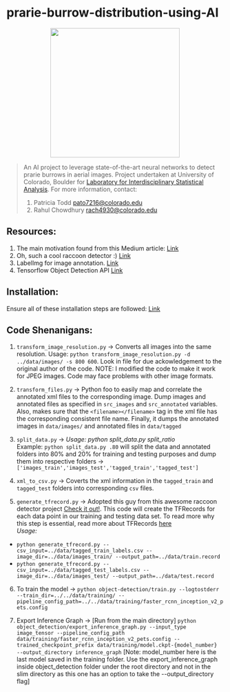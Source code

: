 # prarie-burrow-distribution-using-AI
<p align="center">
<img src="https://github.com/rc1208/prarie-burrow-distribution-using-AI/blob/master/resources/Wikipedia-Black-Tailed_Prairie_Dog.jpg" width="300">
</p>

> An AI project to leverage state-of-the-art neural networks to detect prarie burrows in aerial images. Project undertaken at   University of Colorado, Boulder for [Laboratory for Interdisciplinary Statistical Analysis](https://www.colorado.edu/lab/lisa/). For more information, contact:
> 1. Patricia Todd <pato7216@colorado.edu>
> 2. Rahul Chowdhury <rach4930@colorado.edu>



## Resources:

1. The main motivation found from this Medium article: [Link](https://towardsdatascience.com/creating-your-own-object-detector-ad69dda69c85)
2. Oh, such a cool raccoon detector :) [Link](https://github.com/datitran/raccoon_dataset) 
3. LabelImg for image annotation. [Link](https://github.com/tzutalin/labelImg)
4. Tensorflow Object Detection API [Link](https://github.com/tensorflow/models/tree/master/research/object_detection)


## Installation: 
Ensure all of these installation steps are followed: [Link](https://github.com/tensorflow/models/blob/master/research/object_detection/g3doc/installation.md)



## Code Shenanigans:

1. `transform_image_resolution.py` -> Converts all images into the same resolution. Usage: `python transform_image_resolution.py -d ../data/images/ -s 800 600`. Look in file for due ackowledgement to the original author of the code. NOTE: I modified the code to make it work for JPEG images. Code may face problems with other image formats.

2. `transform_files.py` -> Python foo to easily map and correlate the annotated xml files to the corresponding image. Dump images and annotated files as specified in `src_images` and `src_annotated` variables. Also, makes sure that the `<filename></filename>` tag in the xml file has the corresponding consistent file name. Finally, it dumps the annotated images in `data/images/` and annotated files in `data/tagged` 

3. `split_data.py` -> *Usage: python split_data.py split_ratio* <br />
Example: `python split_data.py .80` will split the data and annotated folders into 80% and 20% for training and testing purposes and dump them into respective folders -> `['images_train','images_test','tagged_train','tagged_test']`

4. `xml_to_csv.py` -> Coverts the xml information in the `tagged_train` and `tagged_test` folders into corresponding `csv` files.

5. `generate_tfrecord.py` -> Adopted this guy from this awesome raccoon detector project [Check it out!](https://github.com/datitran/raccoon_dataset). This code will create the TFRecords for each data point in our training and testing data set. To read more why this step is essential, read more about TFRecords [here](https://medium.com/mostly-ai/tensorflow-records-what-they-are-and-how-to-use-them-c46bc4bbb564) <br />
*Usage:*

* `python generate_tfrecord.py --csv_input=../data/tagged_train_labels.csv --image_dir=../data/images_train/ --output_path=../data/train.record`
* `python generate_tfrecord.py --csv_input=../data/tagged_test_labels.csv --image_dir=../data/images_test/ --output_path=../data/test.record`

6. To train the model -> `python object-detection/train.py --logtostderr --train_dir=../../data/training/ --pipeline_config_path=../../data/training/faster_rcnn_inception_v2_pets.config`

7. Export Inference Graph -> [Run from the main directory] `python object_detection/export_inference_graph.py --input_type image_tensor --pipeline_config_path data/training/faster_rcnn_inception_v2_pets.config --trained_checkpoint_prefix data/training/model.ckpt-{model_number}  --output_directory inference_graph` [Note: model_number here is the last model saved in the training folder. Use the export_inference_graph inside object_detection folder under the root directory and not in the slim directory as this one has an option to take the --output_directory flag]
